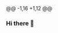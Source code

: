 @@ -1,16 +1,12 @@
### Hi there 👋

<!--
**ikereekei/ikereekei** is a ✨ _special_ ✨ repository because its `README.md` (this file) appears on your GitHub profile.

### Hi, I'm Erick!

Here are some ideas to get you started:
👩🏻‍💻 Software Engineer sharing about my journey and learnings in tech<br/>
👩🏻‍🎓 Studied [Computer Science](https://youtu.be/Dd_4zfmY-aA?si=3NnnJ-j5ls7johlv) at the University of Otago, New Zealand<br/>
🎨 Making videos about Computer Science, tech, and productivity on [YouTube](https://www.youtube.com/c/MagdelineHuang)<br/>
🌷 #learninginpublic in my [digital garden](https://magdelinehuang.com/)<br/>
💭 Currently learning about data analytics and [dataviz](https://pudding.cool/2018/08/pockets/)!<br/>
